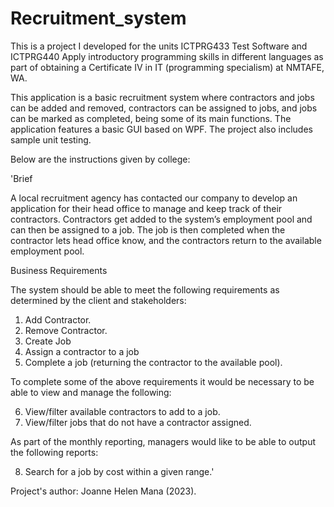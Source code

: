 # Recruitment_system

This is a project I developed for the units ICTPRG433 Test Software and ICTPRG440 Apply introductory programming skills in different languages as part of obtaining a Certificate IV in IT (programming specialism) at NMTAFE, WA.

This application is a basic recruitment system where contractors and jobs can be added and removed, contractors can be assigned to jobs, and jobs can be marked as completed, being some of its main functions. The application features a basic GUI based on WPF. The project also includes sample unit testing.

Below are the instructions given by college:

'Brief

A local recruitment agency has contacted our company to develop an application for their head office to manage and keep track of their contractors. Contractors get added to the system’s employment pool and can then be assigned to a job. The job is then completed when the contractor lets head office know, and the contractors return to the available employment pool.

Business Requirements

The system should be able to meet the following requirements as determined by the client and stakeholders:
1. Add Contractor.
2. Remove Contractor.
3. Create Job
4. Assign a contractor to a job
5. Complete a job (returning the contractor to the available pool).

To complete some of the above requirements it would be necessary to be able to view and manage the following:

6. View/filter available contractors to add to a job.
7. View/filter jobs that do not have a contractor assigned.

As part of the monthly reporting, managers would like to be able to output the following reports:

8. Search for a job by cost within a given range.'

Project's author: Joanne Helen Mana (2023).

